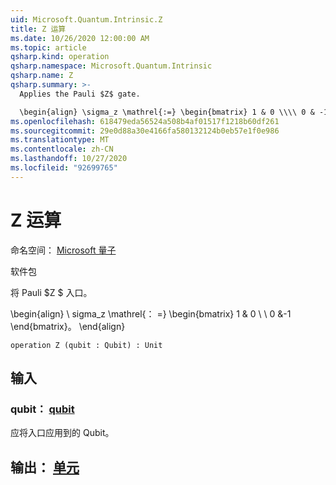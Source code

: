 ```yaml
---
uid: Microsoft.Quantum.Intrinsic.Z
title: Z 运算
ms.date: 10/26/2020 12:00:00 AM
ms.topic: article
qsharp.kind: operation
qsharp.namespace: Microsoft.Quantum.Intrinsic
qsharp.name: Z
qsharp.summary: >-
  Applies the Pauli $Z$ gate.

  \begin{align} \sigma_z \mathrel{:=} \begin{bmatrix} 1 & 0 \\\\ 0 & -1 \end{bmatrix}. \end{align}
ms.openlocfilehash: 618479eda56524a508b4af01517f1218b60df261
ms.sourcegitcommit: 29e0d88a30e4166fa580132124b0eb57e1f0e986
ms.translationtype: MT
ms.contentlocale: zh-CN
ms.lasthandoff: 10/27/2020
ms.locfileid: "92699765"
---
```

# <a name="z-operation"></a>Z 运算

命名空间： [Microsoft 量子](xref:Microsoft.Quantum.Intrinsic)

软件包 [](https://nuget.org/packages/)


将 Pauli $Z $ 入口。

\begin{align} \ sigma_z \mathrel{： =} \begin{bmatrix} 1 & 0 \\ \\ 0 &-1 \end{bmatrix}。
\end{align}

```qsharp
operation Z (qubit : Qubit) : Unit
```


## <a name="input"></a>输入

### <a name="qubit--qubit"></a>qubit： [qubit](xref:microsoft.quantum.lang-ref.qubit)

应将入口应用到的 Qubit。



## <a name="output--unit"></a>输出： [单元](xref:microsoft.quantum.lang-ref.unit)

